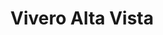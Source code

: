 ---
title: "Vivero Alta Vista"
url: /ciudad-guayana-puerto-ordaz/vivero-alta-vista/
shop: Garten-Center
---